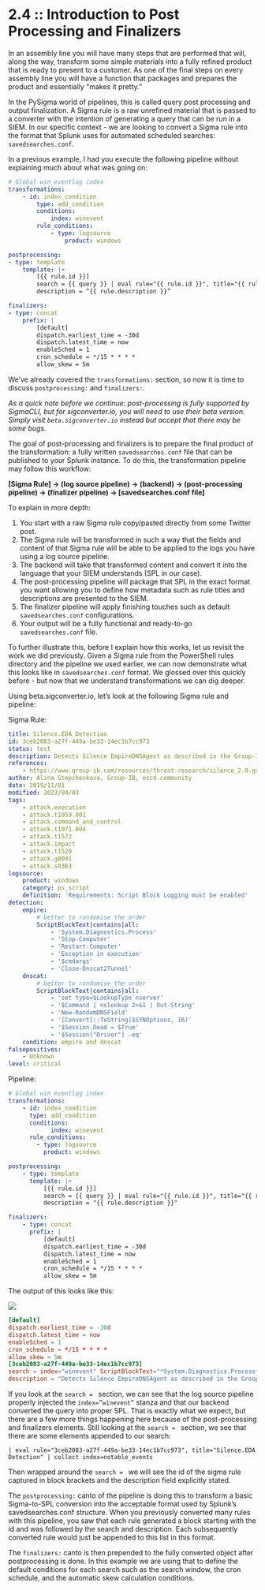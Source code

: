 # 2.4 :: Introduction to Post Processing and Finalizers

In an assembly line you will have many steps that are performed that will, along the way, transform some simple materials into a fully refined product that is ready to present to a customer. As one of the final steps on every assembly line you will have a function that packages and prepares the product and essentially "makes it pretty.”

In the PySigma world of pipelines, this is called query post processing and output finalization. A Sigma rule is a raw unrefined material that is passed to a converter with the intention of generating a query that can be run in a SIEM. In our specific context - we are looking to convert a Sigma rule into the format that Splunk uses for automated scheduled searches: `savedsearches.conf`.

In a previous example, I had you execute the following pipeline without explaining much about what was going on:

```yaml
# Global win eventlog index
transformations:
    - id: index_condition
        type: add_condition
        conditions:
            index: winevent
        rule_conditions:
            - type: logsource
                product: windows

postprocessing:
- type: template
    template: |+
        [{{ rule.id }}]
        search = {{ query }} | eval rule="{{ rule.id }}", title="{{ rule.title }}" | collect index=notable_events
        description = “{{ rule.description }}”

finalizers:
- type: concat
    prefix: |
        [default]
        dispatch.earliest_time = -30d
        dispatch.latest_time = now
        enableSched = 1
        cron_schedule = */15 * * * *
        allow_skew = 5m
```

We’ve already covered the `transformations:` section, so now it is time to discuss `postprocessing:` and `finalizers:`.

*As a quick note before we continue: post-processing is fully supported by SigmaCLI, but for sigconverter.io, you will need to use their beta version. Simply visit `beta.sigconverter.io` instead but accept that there may be some bugs.*

The goal of post-processing and finalizers is to prepare the final product of the transformation: a fully written `savedsearches.conf` file that can be published to your Splunk instance. To do this, the transformation pipeline may follow this workflow:

**[Sigma Rule] → (log source pipeline) → (backend) → (post-processing pipeline) → (finalizer pipeline) → [savedsearches.conf file]**

To explain in more depth:

1. You start with a raw Sigma rule copy/pasted directly from some Twitter post.
2. The Sigma rule will be transformed in such a way that the fields and content of that Sigma rule will be able to be applied to the logs you have using a log source pipeline.
3. The backend will take that transformed content and convert it into the language that your SIEM understands (SPL in our case).
4. The post-processing pipeline will package that SPL in the exact format you want allowing you to define how metadata such as rule titles and descriptions are presented to the SIEM.
5. The finalizer pipeline will apply finishing touches such as default `savedsearches.conf` configurations.
6. Your output will be a fully functional and ready-to-go `savedsearches.conf` file.

To further illustrate this, before I explain how this works, let us revisit the work we did previously. Given a Sigma rule from the PowerShell rules directory and the pipeline we used earlier, we can now demonstrate what this looks like in `savedsearches.conf` format. We glossed over this quickly before - but now that we understand transformations we can dig deeper.

Using beta.sigconverter.io, let’s look at the following Sigma rule and pipeline:

Sigma Rule:

```yaml
title: Silence.EDA Detection
id: 3ceb2083-a27f-449a-be33-14ec1b7cc973
status: test
description: Detects Silence EmpireDNSAgent as described in the Group-IP report
references:
    - https://www.group-ib.com/resources/threat-research/silence_2.0.going_global.pdf
author: Alina Stepchenkova, Group-IB, oscd.community
date: 2019/11/01
modified: 2023/04/03
tags:
    - attack.execution
    - attack.t1059.001
    - attack.command_and_control
    - attack.t1071.004
    - attack.t1572
    - attack.impact
    - attack.t1529
    - attack.g0091
    - attack.s0363
logsource:
    product: windows
    category: ps_script
    definition: 'Requirements: Script Block Logging must be enabled'
detection:
    empire:
        # better to randomise the order
        ScriptBlockText|contains|all:
            - 'System.Diagnostics.Process'
            - 'Stop-Computer'
            - 'Restart-Computer'
            - 'Exception in execution'
            - '$cmdargs'
            - 'Close-Dnscat2Tunnel'
    dnscat:
        # better to randomise the order
        ScriptBlockText|contains|all:
            - 'set type=$LookupType`nserver'
            - '$Command | nslookup 2>&1 | Out-String'
            - 'New-RandomDNSField'
            - '[Convert]::ToString($SYNOptions, 16)'
            - '$Session.Dead = $True'
            - '$Session["Driver"] -eq'
    condition: empire and dnscat
falsepositives:
    - Unknown
level: critical
```

Pipeline:

```yaml
# Global win eventlog index
transformations:
    - id: index_condition
      type: add_condition
      conditions:
            index: winevent
      rule_conditions:
        - type: logsource
          product: windows

postprocessing:
    - type: template
      template: |+
          [{{ rule.id }}]
          search = {{ query }} | eval rule="{{ rule.id }}", title="{{ rule.title }}" | collect index=notable_events
          description = "{{ rule.description }}"

finalizers:
    - type: concat
      prefix: |
          [default]
          dispatch.earliest_time = -30d
          dispatch.latest_time = now
          enableSched = 1
          cron_schedule = */15 * * * *
          allow_skew = 5m
```

The output of this looks like this:

![](https://github.com/The-Taggart-Institute/de-with-sigma/blob/main/Images/finalizer%2Bpostprocessing.png)

```toml
[default]
dispatch.earliest_time = -30d
dispatch.latest_time = now
enableSched = 1
cron_schedule = */15 * * * *
allow_skew = 5m
[3ceb2083-a27f-449a-be33-14ec1b7cc973]
search = index="winevent" ScriptBlockText="*System.Diagnostics.Process*" ScriptBlockText="*Stop-Computer*" ScriptBlockText="*Restart-Computer*" ScriptBlockText="*Exception in execution*" ScriptBlockText="*$cmdargs*" ScriptBlockText="*Close-Dnscat2Tunnel*" ScriptBlockText="*set type=$LookupType`nserver*" ScriptBlockText="*$Command | nslookup 2>&1 | Out-String*" ScriptBlockText="*New-RandomDNSField*" ScriptBlockText="*[Convert]::ToString($SYNOptions, 16)*" ScriptBlockText="*$Session.Dead = $True*" ScriptBlockText="*$Session[\"Driver\"] -eq*" | eval rule="3ceb2083-a27f-449a-be33-14ec1b7cc973", title="Silence.EDA Detection" | collect index=notable_events
description = "Detects Silence EmpireDNSAgent as described in the Group-IP report"
```

If you look at the `search = ` section, we can see that the log source pipeline properly injected the `index=”winevent”` stanza and that our backend converted the query into proper SPL. That is exactly what we expect, but there are a few more things happening here because of the post-processing and finalizers elements. Still looking at the `search = ` section, we see that there are some elements appended to our search:

`| eval rule="3ceb2083-a27f-449a-be33-14ec1b7cc973", title="Silence.EDA Detection" | collect index=notable_events`

Then wrapped around the `search = ` we will see the id of the sigma rule captured in block brackets and the description field explicitly stated.

The `postprocessing:` canto of the pipeline is doing this to transform a basic Sigma-to-SPL conversion into the acceptable format used by Splunk’s savedsearches.conf structure. When you previously converted many rules with this pipeline, you saw that each rule generated a block starting with the id and was followed by the search and description. Each subsequently converted rule would just be appended to this list in this format.

The `finalizers:` canto is then prepended to the fully converted object after postprocessing is done. In this example we are using that to define the default conditions for each search such as the search window, the cron schedule, and the automatic skew calculation conditions.

